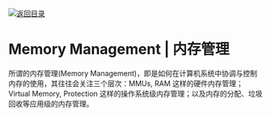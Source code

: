 [![返回目录](https://parg.co/UCb)](https://github.com/wxyyxc1992/Awesome-CheatSheet)

# Memory Management | 内存管理

所谓的内存管理(Memory Management)，即是如何在计算机系统中协调与控制内存的使用，其往往会关注三个层次：MMUs, RAM 这样的硬件内存管理；Virtual Memory, Protection 这样的操作系统级内存管理；以及内存的分配、垃圾回收等应用级的内存管理。
